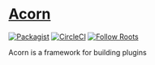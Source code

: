 # [Acorn](https://roots.io/acorn/)

[![Packagist](https://img.shields.io/packagist/vpre/roots/acorn.svg?style=flat-square)](https://packagist.org/packages/roots/acorn)
[![CircleCI](https://img.shields.io/circleci/build/gh/roots/acorn?style=flat-square)](https://circleci.com/gh/roots/acorn)
[![Follow Roots](https://img.shields.io/twitter/follow/rootswp.svg?style=flat-square&color=1da1f2)](https://twitter.com/rootswp)

Acorn is a framework for building plugins

